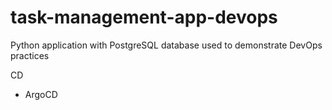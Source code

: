 # task-management-app-devops
Python application with PostgreSQL database used to demonstrate DevOps practices 

CD
- ArgoCD
